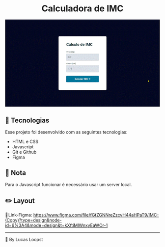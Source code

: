 <h1 align="center">Calculadora de IMC</h1>

<p align="center"> <img src="imgs/preview.gif"> </p>

## 🚀 Tecnologias

Esse projeto foi desenvolvido com as seguintes tecnologias:

- HTML e CSS
- Javascript
- Git e Github
- Figma
  
## 📌 Nota

Para o Javascript funcionar é necessário usar um server local.

## ✏️ Layout

🔗 Link-Figma: https://www.figma.com/file/fGtZGNNreZzcvH44aHPaT9/IMC-(Copy)?type=design&node-id=6%3A4&mode=design&t=kXftiMlWnxyEaWOr-1

---

🌌 By Lucas Loopst

